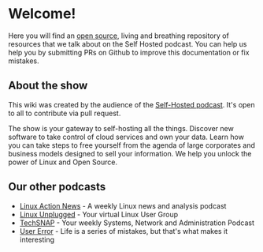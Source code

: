 # Welcome!

Here you will find an [open source](link), living and breathing repository of resources that we talk about on the Self Hosted podcast. You can help us help you by submitting PRs on Github to improve this documentation or fix mistakes.

## About the show

This wiki was created by the audience of the [Self-Hosted podcast](https://selfhosted.show). It's open to all to contribute via pull request.

The show is your gateway to self-hosting all the things. Discover new software to take control of cloud services and own your data. Learn how you can take steps to free yourself from the agenda of large corporates and business models designed to sell your information. We help you unlock the power of Linux and Open Source.

## Our other podcasts

* [Linux Action News](https://linuxactionnews.com/) - A weekly Linux news and analysis podcast
* [Linux Unplugged](http://linuxunplugged.com/) - Your virtual Linux User Group
* [TechSNAP](https://techsnap.systems) - Your weekly Systems, Network and Administration Podcast
* [User Error](https://error.show/) - Life is a series of mistakes, but that's what makes it interesting
